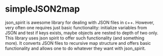simpleJSON2map
==============

json_spirit is awesome library for dealing with JSON files in c++. However, very often one requires just basic functionality: initialize variables from JSON and test if keys exists, maybe objects are nested to depth of two only. This library uses json spirit to offer such functionality (and something more). It converts JSON files to recursive map structure and offers basic functionality and allows one to do whatever they want with json_spirit. 
